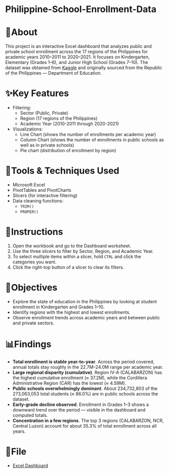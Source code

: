 # Philippine-School-Enrollment-Data


# 📄About
This project is an interactive Excel dashboard that analyzes public and private school enrollment across the 17 regions of the Philippines for academic years 2010–2011 to 2020–2021. It focuses on Kindergarten, Elementary (Grades 1–6), and Junior High School (Grades 7–10). The dataset was obtained from [Kaggle](https://www.kaggle.com/datasets/raiblaze/philippines-school-enrollment-data) and originally sourced from the Republic of the Philippines — Department of Education.


# ✨Key Features
- Filtering:
  - Sector (Public, Private)
  - Region (17 regions of the Philippines)
  - Academic Year (2010-2011 through 2020-2021)
- Visualizations:
  - Line Chart (shows the number of enrollments per academic year)
  - Column Chart (shows the number of enrollments in public schools as well as in private schools)
  - Pie chart (distribution of enrollment by region)

# 🔧Tools & Techniques Used
- Microsoft Excel
- PivotTables and PivotCharts
- Slicers (for interactive filtering)
- Data cleaning functions:
  - `TRIM()`
  - `PROPER()`

# 📝Instructions
1. Open the workbook and go to the Dashboard worksheet.
2. Use the three slicers to filter by Sector, Region, and Academic Year.
3. To select multiple items within a slicer, hold `CTRL` and click the categories you want.
4. Click the right-top button of a slicer to clear its filters.

# 🎯Objectives
- Explore the state of education in the Philippines by looking at student enrollment in Kindergarten and Grades 1–10.
- Identify regions with the highest and lowest enrollments.
- Observe enrollment trends across academic years and between public and private sectors.

# 📊Findings
- **Total enrollment is stable year-to-year**. Across the period covered, annual totals stay roughly in the 22.7M–24.0M range per academic year.
- **Large regional disparity (cumulative)**. Region IV-A (CALABARZON) has the highest cumulative enrollment (≈ 37.2M), while the Cordillera Administrative Region (CAR) has the lowest (≈ 4.59M).
- **Public schools overwhelmingly dominant**. About 234,732,803 of the 273,063,053 total students (≈ 86.0%) are in public schools across the dataset.
- **Early-grade decline observed**. Enrollment in Grades 1–3 shows a downward trend over the period — visible in the dashboard and computed totals.
- **Concentration in a few regions**. The top 3 regions (CALABARZON, NCR, Central Luzon) account for about 35.3% of total enrollment across all years.

# 📁File
- [Excel Dashboard](ph_school_enrollment.xlsx)
